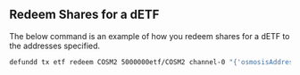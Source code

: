 ## Redeem Shares for a dETF

The below command is an example of how you redeem shares for a dETF to the addresses specified.

```bash
defundd tx etf redeem COSM2 5000000etf/COSM2 channel-0 "{'osmosisAddress': 'osmo123456789'}" --from keyname
```